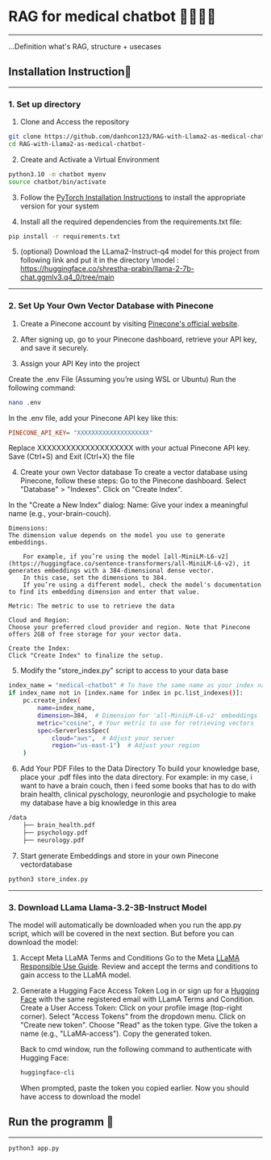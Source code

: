 # RAG for medical chatbot 🧠💬➕🏥

---

...Definition what's RAG, structure + usecases

## Installation Instruction🚀
---

### 1. Set up directory
1. Clone and Access the repository
```bash
git clone https://github.com/danhcon123/RAG-with-Llama2-as-medical-chatbot-.git
cd RAG-with-Llama2-as-medical-chatbot-
```

2. Create and Activate a Virtual Environment
```bash
python3.10 -m chatbot myenv
source chatbot/bin/activate
```
3. Follow the [PyTorch Installation Instructions](https://pytorch.org/get-started/locally/) to install the appropriate version for your system

4. Install all the required dependencies from the requirements.txt file:
```bash
pip install -r requirements.txt
```

5. (optional) Download the LLama2-Instruct-q4 model for this project from following link and put it in the directory \model :
https://huggingface.co/shrestha-prabin/llama-2-7b-chat.ggmlv3.q4_0/tree/main 
---


### 2. Set Up Your Own Vector Database with Pinecone

1. Create a Pinecone account by visiting [Pinecone's official website](https://www.pinecone.io/).

2. After signing up, go to your Pinecone dashboard, retrieve your API key, and save it securely.

3. Assign your API Key into the project

Create the .env File
(Assuming you’re using WSL or Ubuntu) Run the following command:
```bash
nano .env
```
In the .env file, add your Pinecone API key like this:
```ini
PINECONE_API_KEY= "XXXXXXXXXXXXXXXXXXXX"
``` 
Replace XXXXXXXXXXXXXXXXXXXX with your actual Pinecone API key.
Save (Ctrl+S) and Exit (Ctrl+X) the file

4. Create your own Vector database
To create a vector database using Pinecone, follow these steps:
    Go to the Pinecone dashboard.
    Select "Database" > "Indexes".
    Click on "Create Index". 

In the "Create a New Index" dialog:
    Name:
    Give your index a meaningful name (e.g., your-brain-couch).

    Dimensions:
    The dimension value depends on the model you use to generate embeddings.

        For example, if you’re using the model [all-MiniLM-L6-v2](https://huggingface.co/sentence-transformers/all-MiniLM-L6-v2), it generates embeddings with a 384-dimensional dense vector.
        In this case, set the dimensions to 384.
        If you’re using a different model, check the model's documentation to find its embedding dimension and enter that value.

    Metric: The metric to use to retrieve the data

    Cloud and Region:
    Choose your preferred cloud provider and region. Note that Pinecone offers 2GB of free storage for your vector data.

    Create the Index:
    Click "Create Index" to finalize the setup.

5. Modify the "store_index.py" script to access to your data base
```bash
index_name = "medical-chatbot" # To have the same name as your index name
if index_name not in [index.name for index in pc.list_indexes()]:
    pc.create_index(
        name=index_name,
        dimension=384,  # Dimension for 'all-MiniLM-L6-v2' embeddings
        metric="cosine", # Your metric to use for retrieving vectors
        spec=ServerlessSpec(
            cloud="aws",  # Adjust your server
            region="us-east-1")  # Adjust your region
    )
```

6. Add Your PDF Files to the Data Directory
    To build your knowledge base, place your .pdf files into the data directory.
    For example: in my case, i want to have a brain couch, then i feed some books that has to do with brain health, clinical pyschology, neuronlogie and psychologie to make my database have a big knowledge in this area
```bash
/data
    ├── brain_health.pdf
    ├── psychology.pdf
    ├── neurology.pdf
```

7. Start generate Embeddings and store in your own Pinecone vectordatabase
```bash
python3 store_index.py
```
---


### 3. Download LLama Llama-3.2-3B-Instruct Model

The model will automatically be downloaded when you run the app.py script, which will be covered in the next section.
But before you can download the model:

1. Accept Meta LLaMA Terms and Conditions
    Go to the Meta [LLaMA Responsible Use Guide](https://www.llama.com/responsible-use-guide/).
    Review and accept the terms and conditions to gain access to the LLaMA model.

2. Generate a Hugging Face Access Token
    Log in or sign up for a [Hugging Face](https://huggingface.co/) with the same registered email with LLamA Terms and Condition.
    Create a User Access Token:
        Click on your profile image (top-right corner).
        Select "Access Tokens" from the dropdown menu.
        Click on "Create new token".
        Choose "Read" as the token type.
        Give the token a name (e.g., "LLaMA-access").
        Copy the generated token.

    Back to cmd window, run the following command to authenticate with Hugging Face:
    ```bash
    huggingface-cli
    ```
    When prompted, paste the token you copied earlier.
    Now you should have access to download the model


## Run the programm 🚀
---

```bash
python3 app.py
```



